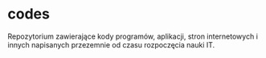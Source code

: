 # codes
Repozytorium zawierające kody programów, aplikacji, stron internetowych i innych napisanych przezemnie od czasu rozpoczęcia nauki IT.

